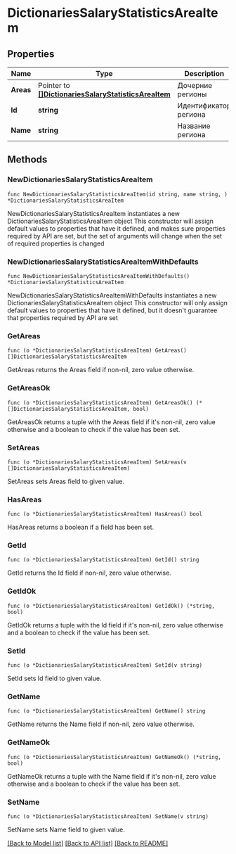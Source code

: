 # DictionariesSalaryStatisticsAreaItem

## Properties

Name | Type | Description | Notes
------------ | ------------- | ------------- | -------------
**Areas** | Pointer to [**[]DictionariesSalaryStatisticsAreaItem**](DictionariesSalaryStatisticsAreaItem.md) | Дочерние регионы | [optional] 
**Id** | **string** | Идентификатор региона | 
**Name** | **string** | Название региона | 

## Methods

### NewDictionariesSalaryStatisticsAreaItem

`func NewDictionariesSalaryStatisticsAreaItem(id string, name string, ) *DictionariesSalaryStatisticsAreaItem`

NewDictionariesSalaryStatisticsAreaItem instantiates a new DictionariesSalaryStatisticsAreaItem object
This constructor will assign default values to properties that have it defined,
and makes sure properties required by API are set, but the set of arguments
will change when the set of required properties is changed

### NewDictionariesSalaryStatisticsAreaItemWithDefaults

`func NewDictionariesSalaryStatisticsAreaItemWithDefaults() *DictionariesSalaryStatisticsAreaItem`

NewDictionariesSalaryStatisticsAreaItemWithDefaults instantiates a new DictionariesSalaryStatisticsAreaItem object
This constructor will only assign default values to properties that have it defined,
but it doesn't guarantee that properties required by API are set

### GetAreas

`func (o *DictionariesSalaryStatisticsAreaItem) GetAreas() []DictionariesSalaryStatisticsAreaItem`

GetAreas returns the Areas field if non-nil, zero value otherwise.

### GetAreasOk

`func (o *DictionariesSalaryStatisticsAreaItem) GetAreasOk() (*[]DictionariesSalaryStatisticsAreaItem, bool)`

GetAreasOk returns a tuple with the Areas field if it's non-nil, zero value otherwise
and a boolean to check if the value has been set.

### SetAreas

`func (o *DictionariesSalaryStatisticsAreaItem) SetAreas(v []DictionariesSalaryStatisticsAreaItem)`

SetAreas sets Areas field to given value.

### HasAreas

`func (o *DictionariesSalaryStatisticsAreaItem) HasAreas() bool`

HasAreas returns a boolean if a field has been set.

### GetId

`func (o *DictionariesSalaryStatisticsAreaItem) GetId() string`

GetId returns the Id field if non-nil, zero value otherwise.

### GetIdOk

`func (o *DictionariesSalaryStatisticsAreaItem) GetIdOk() (*string, bool)`

GetIdOk returns a tuple with the Id field if it's non-nil, zero value otherwise
and a boolean to check if the value has been set.

### SetId

`func (o *DictionariesSalaryStatisticsAreaItem) SetId(v string)`

SetId sets Id field to given value.


### GetName

`func (o *DictionariesSalaryStatisticsAreaItem) GetName() string`

GetName returns the Name field if non-nil, zero value otherwise.

### GetNameOk

`func (o *DictionariesSalaryStatisticsAreaItem) GetNameOk() (*string, bool)`

GetNameOk returns a tuple with the Name field if it's non-nil, zero value otherwise
and a boolean to check if the value has been set.

### SetName

`func (o *DictionariesSalaryStatisticsAreaItem) SetName(v string)`

SetName sets Name field to given value.



[[Back to Model list]](../README.md#documentation-for-models) [[Back to API list]](../README.md#documentation-for-api-endpoints) [[Back to README]](../README.md)


